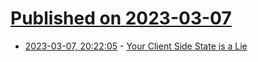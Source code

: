 # [Published on 2023-03-07](index.md)

* [2023-03-07, 20:22:05](https://lobste.rs/s/69qu6p/your_client_side_state_is_lie) - [Your Client Side State is a Lie](https://marcellerusu.com/your_client_side_state_is_a_lie.html)
